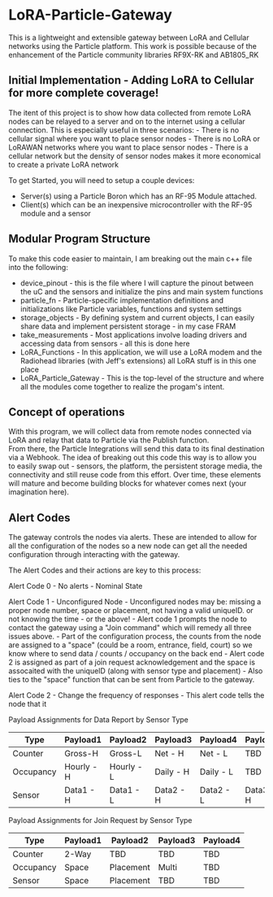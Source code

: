 # LoRA-Particle-Gateway

This is a lightweight and extensible gateway between LoRA and Cellular networks using the Particle platform.  This work is possible because of the enhancement of the Particle community libraries RF9X-RK and AB1805_RK  

## Initial Implementation - Adding LoRA to Cellular for more complete coverage!

The itent of this project is to show how data collected from remote LoRA nodes can be relayed to a server and on to the internet using a cellular connection.  This is especially useful in three scenarios:
    - There is no cellular signal where you want to place sensor nodes
    - There is no LoRA or LoRAWAN networks where you want to place sensor nodes
    - There is a cellular network but the density of sensor nodes makes it more economical to create a private LoRA network

To get Started, you will need to setup a couple devices:
* Server(s) using a Particle Boron which has an RF-95 Module attached.
* Client(s) which can be an inexpensive microcontroller with the RF-95 module and a sensor

## Modular Program Structure

To make this code easier to maintain, I am breaking out the main c++ file into the following:
* device_pinout - this is the file where I will capture the pinout between the uC and the sensors and initialize the pins and main system functions
* particle_fn - Particle-specific implementation definitions and initializations like Particle variables, functions and system settings
* storage_objects - By defining system and current objects, I can easily share data and implement persistent storage - in my case FRAM
* take_measurements - Most applications involve loading drivers and accessing data from sensors - all this is done here
* LoRA_Functions - In this application, we will use a LoRA modem and the Radiohead libraries (with Jeff's extensions) all LoRA stuff is in this one place
* LoRA_Particle_Gateway - This is the top-level of the structure and where all the modules come together to realize the progam's intent.

## Concept of operations

With this program, we will collect data from remote nodes connected via LoRA and relay that data to Particle via the Publish function.  
From there, the Particle Integrations will send this data to its final destination via a Webhook.  The idea of breaking out this code this way
is to allow you to easily swap out - sensors, the platform, the persistent storage media, the connectivity and still reuse code from this effort.
Over time, these elements will mature and become building blocks for whatever comes next (your imagination here).

## Alert Codes

The gateway controls the nodes via alerts.  These are intended to allow for all the configuration of the nodes so a new node can get all the needed configuration through interacting with the gateway.  

The Alert Codes and their actions are key to this process:

Alert Code 0 - No alerts - Nominal State

Alert Code 1 - Unconfigured Node
    - Unconfigured nodes may be: missing a proper node number, space or placement, not having a valid uniqueID. or not knowing the time - or the above!
    - Alert code 1 prompts the node to contact the gateway using a "Join command" which will remedy all three issues above.
    - Part of the configuration process, the counts from the node are assigned to a "space" (could be a room, entrance, field, court) so we know where to send data / counts / occupancy on the back end
    - Alert code 2 is assigned as part of a join request acknowledgement and the space is assocaited with the uniqueID (along with sensor type and placement)
    - Also ties to the "space" function that can be sent from Particle to the gateway.  

Alert Code 2 - Change the frequency of responses
    - This alert code tells the node that it  



Payload Assignments for Data Report by Sensor Type

| Type  | Payload1   | Payload2   | Payload3   | Payload4   | Payload5   | Payload6   | Payload7   | Payload8   |
| ---------- | ----------- | ----------- | ----------- | ----------- | ----------- | ----------- | ----------- | ----------- | 
| Counter | Gross-H | Gross-L | Net - H | Net - L | TBD | TBD | TBD | TBD |
| Occupancy | Hourly - H | Hourly - L | Daily - H | Daily - L | TBD | TBD | TBD | TBD | 
| Sensor | Data1 - H | Data1 - L | Data2 - H | Data2 - L | Data3 - H | Data3 - L | Data4 - H | Data4 - L | 

Payload Assignments for Join Request by Sensor Type

| Type  | Payload1   | Payload2   | Payload3   | Payload4   |
| ---------- | ----------- | ----------- | ----------- | ----------- |
| Counter | 2-Way | TBD | TBD | TBD |
| Occupancy | Space | Placement | Multi | TBD |
| Sensor | Space | Placement | TBD | TBD |